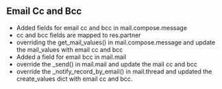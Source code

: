 Email Cc and Bcc
---------------

- Added fields for email cc and bcc in mail.compose.message 
- cc and bcc fields are mapped to res.partner
- overriding the get_mail_values() in mail.compose.message and update the mail_values with email cc and bcc
- Added a field for email bcc in mail.mail
- override the _send() in mail.mail and update the mail cc and bcc
- override the _notify_record_by_email() in mail.thread and updated the create_values dict with email cc and bcc.